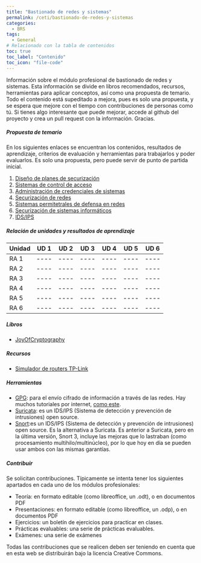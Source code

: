 ```yaml
---
title: "Bastionado de redes y sistemas"
permalink: /ceti/bastionado-de-redes-y-sistemas
categories:
  - BRS
tags:
  - General
# Relacionado con la tabla de contenidos
toc: true
toc_label: "Contenido"
toc_icon: "file-code"
---
```


Información sobre el módulo profesional de bastionado de redes y sistemas. Esta información se divide en libros recomendados, recursos, herramientas para aplicar conceptos, así como una propuesta de temario. Todo el contenido está supeditado a mejora, pues es solo una propuesta, y se espera que mejore con el tiempo con contribuciones de personas como tú. Si tienes algo interesante que puede mejorar, accede al github del proyecto y crea un pull request con la información. Gracias.

##### Propuesta de temario

En los siguientes enlaces se encuentran los contenidos, resultados de aprendizaje, criterios de evaluación y herramientas para trabajarlos y poder evaluarlos. Es solo una propuesta, pero puede servir de punto de partida inicial.

1. [Diseño de planes de securización](/ceti/bastionado-de-redes-y-sistemas/diseño-de-planes-de-securizacion)
2. [Sistemas de control de acceso](/ceti/bastionado-de-redes-y-sistemas/sistemas-de-control-de-acceso)
3. [Administración de credenciales de sistemas](/ceti/bastionado-de-redes-y-sistemas/administracion-de-credenciales-de-sistemas)
4. [Securización de redes](/ceti/bastionado-de-redes-y-sistemas/securizacion-de-redes)
5. [Sistemas permitetrales de defensa en redes](/ceti/bastionado-de-redes-y-sistemas/sistemas-perimetrales-de-defensa-en-redes)
6. [Securización de sistemas informáticos](/ceti/bastionado-de-redes-y-sistemas/securizacion-de-sistemas-informaticos)
7. [IDS/IPS](/ceti/bastionado-de-redes-y-sistemas/ids-ips)

##### Relación de unidades y resultados de aprendizaje

| Unidad | UD 1 | UD 2 | UD 3 | UD 4 | UD 5 | UD 6 |
| ------ | ---- | ---- | ---- | ---- | ---- | ---- |
| RA 1   | ---- | ---- | ---- | ---- | ---- | ---- |
| RA 2   | ---- | ---- | ---- | ---- | ---- | ---- |
| RA 3   | ---- | ---- | ---- | ---- | ---- | ---- |
| RA 4   | ---- | ---- | ---- | ---- | ---- | ---- |
| RA 5   | ---- | ---- | ---- | ---- | ---- | ---- |
| RA 6   | ---- | ---- | ---- | ---- | ---- | ---- |

##### Libros

- [JoyOfCryptography](https://joyofcryptography.com/)

##### Recursos

- [Simulador de routers TP-Link](https://www.tp-link.com/es/support/emulator/)

##### Herramientas

- [GPG](https://www.gnupg.org/documentation/): para el envío cifrado de información a través de las redes. Hay muchos tutoriales por internet, [como este](https://www.privex.io/articles/what-is-gpg).
- [Suricata](https://suricata.io/): es un IDS/IPS (Sistema de detección y prevención de intrusiones) open source.
- [Snort](https://www.snort.org/):es un IDS/IPS (Sistema de detección y prevención de intrusiones) open source. Es la alternativa a Suricata. Es anterior a Suricata, pero en la última versión, Snort 3, incluye las mejoras que lo lastraban (como procesamiento multihilo/multinúcleo), por lo que hoy en día se pueden usar ambos con las mismas garantías.

##### Contribuir

Se solicitan contribuciones. Típicamente se intenta tener los siguientes apartados en cada uno de los módulos profesionales:

- Teoría: en formato editable (como libreoffice, un .odt), o en documentos PDF
- Presentaciones: en formato editable (como libreoffice, un .odp), o en documentos PDF
- Ejercicios: un boletín de ejercicios para practicar en clases.
- Prácticas evaluables: una serie de prácticas evaluables.
- Exámenes: una serie de exámenes

Todas las contribuciones que se realicen deben ser teniendo en cuenta que en esta web se distribuirán bajo la licencia Creative Commons.
